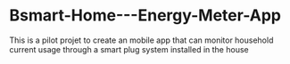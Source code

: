 # Bsmart-Home---Energy-Meter-App

This is a pilot projet to create an mobile app that can monitor household current usage through  a smart plug system installed in the house
